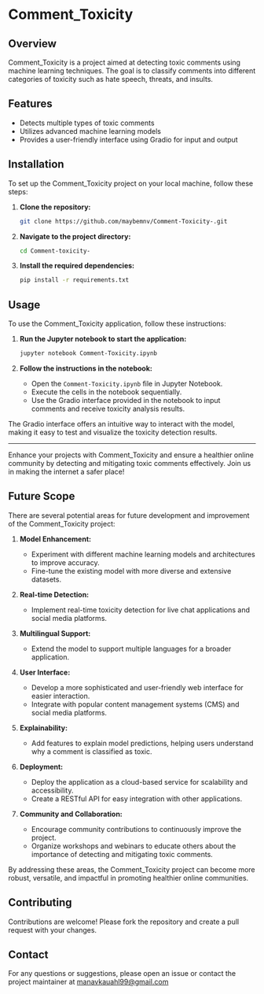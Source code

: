 # Comment_Toxicity

## Overview

Comment_Toxicity is a project aimed at detecting toxic comments using machine learning techniques. The goal is to classify comments into different categories of toxicity such as hate speech, threats, and insults.

## Features

- Detects multiple types of toxic comments
- Utilizes advanced machine learning models
- Provides a user-friendly interface using Gradio for input and output

## Installation

To set up the Comment_Toxicity project on your local machine, follow these steps:

1. **Clone the repository:**
    ```sh
    git clone https://github.com/maybemnv/Comment-Toxicity-.git
    ```

2. **Navigate to the project directory:**
    ```sh
    cd Comment-toxicity-
    ```

3. **Install the required dependencies:**
    ```sh
    pip install -r requirements.txt
    ```

## Usage

To use the Comment_Toxicity application, follow these instructions:

1. **Run the Jupyter notebook to start the application:**
    ```sh
    jupyter notebook Comment-Toxicity.ipynb
    ```

2. **Follow the instructions in the notebook:**
    - Open the `Comment-Toxicity.ipynb` file in Jupyter Notebook.
    - Execute the cells in the notebook sequentially.
    - Use the Gradio interface provided in the notebook to input comments and receive toxicity analysis results.

The Gradio interface offers an intuitive way to interact with the model, making it easy to test and visualize the toxicity detection results.

---

Enhance your projects with Comment_Toxicity and ensure a healthier online community by detecting and mitigating toxic comments effectively. Join us in making the internet a safer place!

## Future Scope

There are several potential areas for future development and improvement of the Comment_Toxicity project:

1. **Model Enhancement:**
    - Experiment with different machine learning models and architectures to improve accuracy.
    - Fine-tune the existing model with more diverse and extensive datasets.

2. **Real-time Detection:**
    - Implement real-time toxicity detection for live chat applications and social media platforms.

3. **Multilingual Support:**
    - Extend the model to support multiple languages for a broader application.

4. **User Interface:**
    - Develop a more sophisticated and user-friendly web interface for easier interaction.
    - Integrate with popular content management systems (CMS) and social media platforms.

5. **Explainability:**
    - Add features to explain model predictions, helping users understand why a comment is classified as toxic.

6. **Deployment:**
    - Deploy the application as a cloud-based service for scalability and accessibility.
    - Create a RESTful API for easy integration with other applications.

7. **Community and Collaboration:**
    - Encourage community contributions to continuously improve the project.
    - Organize workshops and webinars to educate others about the importance of detecting and mitigating toxic comments.

By addressing these areas, the Comment_Toxicity project can become more robust, versatile, and impactful in promoting healthier online communities.

## Contributing

Contributions are welcome! Please fork the repository and create a pull request with your changes.

## Contact

For any questions or suggestions, please open an issue or contact the project maintainer at manavkauahl99@gmail.com 